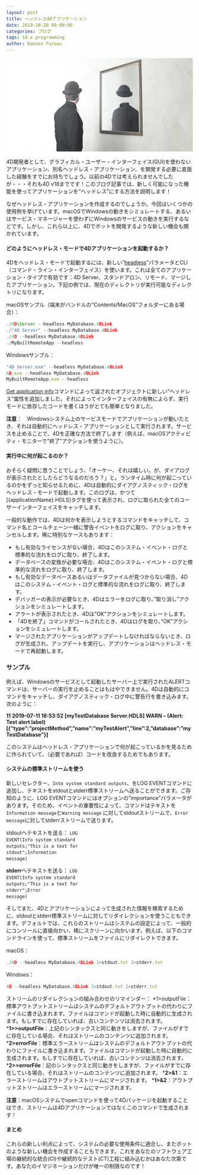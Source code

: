 ```yaml
---
layout: post
title: ヘッドレス4Dアプリケーション
date: 2019-10-28 00:00:00
categories: ブログ
tags: 18.x programming
author: Damien Fuzeau
---
```


![Headless4DApplication](/images/blog/10/107548_HeadlessApplication.jpg)

4D開発者として、グラフィカル・ユーザー・インターフェイス(GUI)を使わないアプリケーション、別名ヘッドレス・アプリケーション、を開発する必要に直面した経験をすでにお持ちでしょう。以前の4Dでは考えられませんでしたが・・・それも4D v18までです！このブログ記事では、新しく可能になった機能を使ってアプリケーションを”ヘッドレス”にする方法を説明します！

なぜヘッドレス・アプリケーションを作成するのでしょうか。今回はいくつかの使用例を挙げています。macOSでWindowsの動きをシミュレートする、あるいはサービス・マネージャーを使わずにWindowsのサービスの動きを実行するなどです。しかし、これら以上に、4Dでボットを開発するような新しい機会も開かれています。

#### どのようにヘッドレス・モードで4Dアプリケーションを起動するか？

4Dをヘッドレス・モードで起動するには、新しい”<a href="https://doc.4d.com/4Dv18/4D/18/Command-Line-Interface.300-4575704.en.html">headless</a>”パラメータとCLI（コマンド・ライン・インターフェイス）を使います。これは全てのアプリケーション・タイプで有効です：4D Server、スタンドアロン、リモード、マージしたアプリケーション。下記の例では、現在のディレクトリが実行可能なディレクトリになります。

macOSサンプル（端末がバンドルの”Contents/MacOS”フォルダーにある場合）：
```js
./4D\Server --headless MyDatabase.4DLink
./"4D Server" --headless MyDatabase.4DLink
./4D --headless MyDatabase.4DLink
./MyBuiltRemoteApp --headless
```

Windowsサンプル：
```js
"4D Server.exe" --headless MyDatabase.4DLink
4D.exe --headless MyDatabase.4DLink
MyBuiltRemoteApp.exe --headless
```

<span class="no translate command"><a href="https://doc.4d.com/4Dv18/4D/18/Get-application-info.301-4505388.en.html">Get application info</a></span>コマンドによって返されたオブジェクトに新しい”ヘッドレス”属性を追加しました。それによってインターフェイスの有無によらず、実行モードに依存したコードを書くほうがとても簡単となりました。

<strong>注意</strong>：　Windowsシステム上のサービスモードでアプリケーションが動いたとき、それは自動的にヘッドレス・アプリケーションとして実行されます。サービスを止めることで、4Dを正確な方法で終了します（例えば、macOSアクティビティ・モニターで”終了”アクションを使うように）。

#### 実行中に何が起こるのか？

おそらく疑問に思うことでしょう、「オーケー、それは嬉しい。が、ダイアログが表示されたとしたらどうなるのだろう？」と。ランタイム時に何が起こっているのかをずっと知らせるために、4Dは自動的にダイアグノスティック・ログをヘッドレス・モードで起動します。このログは、かつて[{applicationName}.HDLS]タグを使って表示され、ログに取られた全てのユーザーインターフェイスをキャッチします。

一般的な動作では、4Dは何かを表示しようとするコマンドをキャッチして、コマンド名とコールチェーン一緒に警告イベントをログに取り、アクションをキャンセルします。稀に特別なケースもあります：

* もし有効なライセンスがない場合、4Dはこのシステム・イベント・ログと標準的な流れをログに取り、終了します。
* データベースの変換が必要な場合、4Dはこのシステム・イベント・ログと標準的な流れをログに取り、終了します。
* もし有効なデータベースあるいはデータファイルが見つからない場合、4Dはこのシステム・イベント・ログと標準的な流れをログに取り、終了します。
* デバッガーの表示が必要なとき、4Dはエラーをログに取り、”取り消し”アクションをシミュレートします。
* アラートが表示されたとき、4Dは”OK”アクションをシミュレートします。
* 「4Dを終了」コマンドがコールされたとき、4Dはログを取り、”OK”アクションをシミュレートします。
* マージされたアプリケーションがアップデートしなければならないとき、ログが生成され、アップデートを実行し、アプリケーションはヘッドレス・モードで再起動します。

### サンプル
例えば、Windowsのサービスとして起動したサーバー上で実行された<span class="no translate command">ALERT</span>コマンドは、サーバーの実行を止めることはもはやできません。4Dは自動的にコマンドをキャッチし、ダイアグノスティック・ログ中に警告行を書き込みます。次のように：

<strong>11 2019-07-11 18:53:52 [myTestDatabase Server.HDLS] WARN – (Alert: Test alert label)[{“type”:”projectMethod”,”name”:”myTestAlert”,”line”:2,”database”:”myTestDatabase”}]</strong>

このシステムはヘッドレス・アプリケーションで何が起こっているかを見るために作られていて、（必要であれば）コードを改良するためでもあります。

#### システムの標準ストリームを使う

新しいセレクター、``Into system standard outputs``、を<span class="no translate command">LOG EVENT</span>コマンドに追加し、テキストをstdoutとstderr標準ストリームへ送ることができます。ご存知のように、<span class="no translate command">LOG EVENT</span>コマンドにはオプションの”importance”パラメータがあります。そのため、イベントの重要性によって、コマンドはテキストを``Information message``と``Warning message`` に対してstdoutストリームで、``Error message``に対してstderrストリームで送ります。

stdoutへテキストを送る：
<code class="fourd"><span class="no translate command">LOG EVENT</span>(<span class="notranslate variable">Info system standard outputs</span>;"This is a text for stdout";<span class="notranslate variable">Information message</span>)</code>


<strong>stderr</strong>へテキストを送る：
<code class="fourd"><span class="no translate command">LOG EVENT</span>(<span class="notranslate variable">Info system standard outputs</span>;"This is a text for stderr";<span class="notranslate variable">Error message</span>)</code>

そしてまた、4Dとアプリケーションによって生成された情報を検索するために、stdoutとstderr標準ストリームに対してリダイレクションを使うこともできます。デフォルトでは、これらのストリームはシステムの設定によって、一般的にコンソールに直接向かい、稀にスクリーンに向かいます。例えば、以下のコマンドラインを使って、標準ストリームをファイルにリダイレクトできます。

macOS：
```js
./4D --headless MyDatabase.4DLink 1>stdout.txt 2>stderr.txt
```

Windows：
```js
4D --headless MyDatabase.4DLink 1>stdout.txt 2>stderr.txt
```

ストリームのリダイレクションの組み合わせのリマインダー：
*<stron>1>outputFile</strong>：標準アウトプットストリームはシステムのデフォルトアウトプットの代わりにファイルに書き込まれます。ファイルはコマンドが起動した時に自動的に生成されます。もしすでに存在していれば、古いコンテンツは消去されます。
*<strong>1>>outputFile</strong>：上記のシンタックスと同じ動きをしますが、ファイルがすでに存在している場合、それはストリームのコンテンツに追加されます。
*<strong>2>errorFile</strong>：標準エラーストリームはシステムのデフォルトアウトプットの代わりにファイルに書き込まれます。ファイルはコマンドが起動した時に自動的に生成されます。もしすでに存在していれば、古いコンテンツは消去されます。
*<strong>2>>errorFile</strong>：記のシンタックスと同じ動きをしますが、ファイルがすでに存在している場合、それはストリームのコンテンツに追加されます。
*<strong>2>&1</strong>：エラーストリームはアウトプットストリームにマージされます。
*<strong>1>&2</strong>：アウトプットストリームはエラーストリームにマージされます。

<strong>注意</strong>：macOSシステムでopenコマンドを使って4Dパッケージを起動することはでき、ストリームは4Dアプリケーションではなくこのコマンドで生成されます！

#### まとめ

これらの新しい利点によって、システムの必要な使用条件に適合し、またボットのような新しい機会を作成することもできます。これをあなたのソフトウェア工場の継続的な統合(CI)や継続的なテスト(CT)工程に組み込むかはあなた次第です。あなたのイマジネーションだけが唯一の制限なのです！

